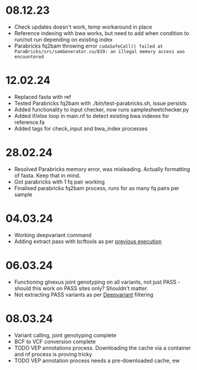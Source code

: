 # 08.12.23 

- Check updates doesn't work, temp workaround in place 
- Reference indexing with bwa works, but need to add when condition to run/not run depending on existing index
- Parabricks fq2bam throwing error `cudaSafeCall() failed at ParaBricks/src/samGenerator.cu/819: an illegal memory access was encountered`

# 12.02.24

- Replaced fasta with ref 
- Tested Parabricks fq2bam with ./bin/test-parabricks.sh, issue persists
- Added functionality to input checker, now runs samplesheetchecker.py
- Added if/else loop in main.nf to detect existing bwa indexes for reference.fa
- Added tags for check_input and bwa_index processes

# 28.02.24

- Resolved Parabricks memory error, was misleading. Actually formatting of fasta. Keep that in mind.
- Got parabricks with 1 fq pair working 
- Finalised parabricks fq2bam process, runs for as many fq pairs per sample

# 04.03.24
- Working deepvariant command
- Adding extract pass with bcftools as per [previous execution](https://github.sydney.edu.au/informatics/PIPE-4135-CMT_neurogenomics/blob/master/300_preprocessing/T2T-scripts/pb_deepvariant.sh)

# 06.03.24
- Functioning glnexus joint genotyping on all variants, not just PASS - should this work on PASS sites only? Shouldn't matter. 
- Not extracting PASS variants as per [Deepvariant](https://github.com/google/deepvariant/issues/278) filtering

# 08.03.24
- Variant calling, joint genotyping complete 
- BCF to VCF conversion complete 
- TODO VEP annotations process. Downloading the cache via a container and nf process is proving tricky
- TODO VEP annotation process needs a pre-downloaded cache, ew  